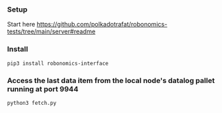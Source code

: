 ### Setup

Start here https://github.com/polkadotrafat/robonomics-tests/tree/main/server#readme

### Install
```
pip3 install robonomics-interface
```

### Access the last data item from the local node's datalog pallet running at port 9944

```
python3 fetch.py
```
